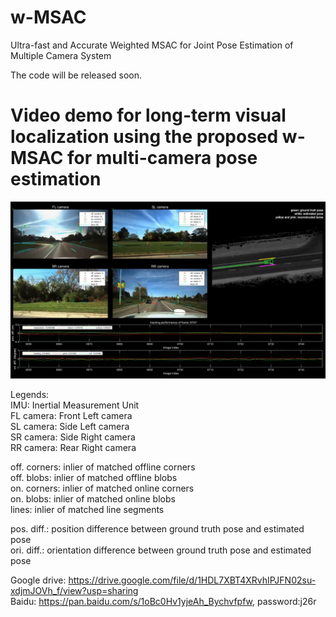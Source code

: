 # w-MSAC
Ultra-fast and Accurate Weighted MSAC for Joint Pose Estimation of Multiple Camera System

The code will be released soon.


# Video demo for long-term visual localization using the proposed w-MSAC for multi-camera pose estimation

![](https://github.com/roylin1229/w-MSAC/blob/main/img/demo.png)

Legends:  
IMU: Inertial Measurement Unit  
FL camera:    Front Left camera  
SL camera:    Side Left camera  
SR camera:    Side Right camera  
RR camera:    Rear Right camera  

off. corners: inlier of matched offline corners  
off. blobs:   inlier of matched offline blobs  
on. corners:  inlier of matched online corners  
on. blobs:    inlier of matched online blobs  
lines:        inlier of matched line segments  

pos. diff.:   position difference between ground truth pose and estimated pose  
ori. diff.:   orientation difference between ground truth pose and estimated pose  

Google drive: https://drive.google.com/file/d/1HDL7XBT4XRvhIPJFN02su-xdjmJOVh_f/view?usp=sharing  
Baidu: https://pan.baidu.com/s/1oBc0Hv1yjeAh_Bychvfpfw, password:j26r
